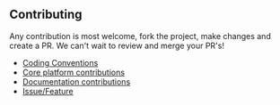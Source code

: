 ## Contributing
Any contribution is most welcome, fork the project, make changes and create a PR. We can't wait to review and merge your PR's!

* [Coding Conventions](https://docs.robusta.dev/master/extending/platform/coding-conventions.html#formatting-and-coding-conventions)
* [Core platform contributions](https://docs.robusta.dev/master/extending/platform/dev-setup.html)
* [Documentation contributions](https://docs.robusta.dev/master/extending/platform/docs-contributions.html)
* [Issue/Feature](https://github.com/robusta-dev/robusta/issues)
